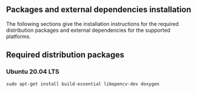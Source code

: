 ## Packages and external dependencies installation

The following sections give the installation instructions for the required distribution packages and external dependencies for the supported platforms.

## Required distribution packages

### Ubuntu 20.04 LTS

```
sudo apt-get install build-essential libopencv-dev doxygen
```
